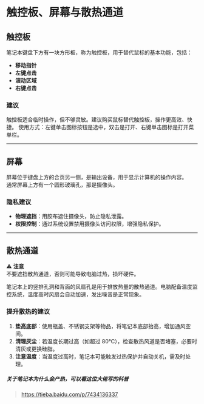 # 触控板、屏幕与散热通道

## 触控板
笔记本键盘下方有一块方形板，称为触控板，用于替代鼠标的基本功能，包括：  
- **移动指针**  
- **左键点击**  
- **滚动区域**  
- **右键点击**

### 建议  
触控板适合临时操作，但不够灵敏。建议购买鼠标替代触控板，操作更高效、快捷。
使用方式：左键单击图标按钮是选中，双击是打开、右键单击图标是打开菜单栏。

---

## 屏幕
屏幕位于键盘上方的合页另一侧，是输出设备，用于显示计算机的操作内容。  
通常屏幕上方有一个圆形玻璃孔，那是摄像头。

### 隐私建议  
- **物理遮挡**：用胶布遮住摄像头，防止隐私泄露。  
- **权限控制**：通过系统设置禁用摄像头访问权限，增强隐私保护。

---

## 散热通道
⚠ **注意**  
不要遮挡散热通道，否则可能导致电脑过热，损坏硬件。  

笔记本上的竖排孔洞和背面的风扇孔是用于排放热量的散热通道。电脑配备温度监控系统，温度高时风扇会自动加速，发出噪音是正常现象。

### 提升散热的建议  
1. **垫高底部**：使用瓶盖、不锈钢支架等物品，将笔记本底部抬高，增加通风空间。  
2. **清理灰尘**：若温度长期过高（如超过 80℃），检查散热风道是否堵塞，必要时清灰或更换硅脂。  
3. **注意温度**：当温度过高时，笔记本可能触发过热保护并自动关机，需及时处理。

##### 关于笔记本为什么会产热，可以看这位大佬写的科普
> https://tieba.baidu.com/p/7434136337